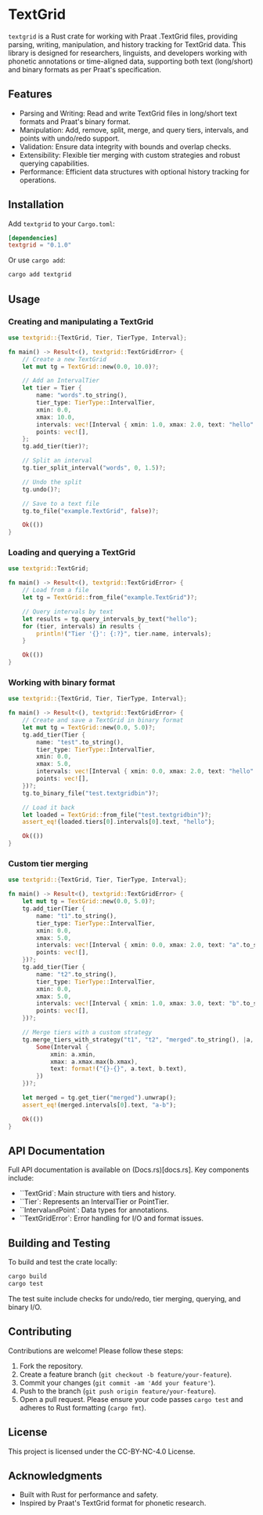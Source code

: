 # TextGrid
`textgrid` is a Rust crate for working with Praat .TextGrid files, providing parsing, writing, manipulation, and history tracking for TextGrid data. This library is designed for researchers, linguists, and developers working with phonetic annotations or time-aligned data, supporting both text (long/short) and binary formats as per Praat's specification.

## Features
- Parsing and Writing: Read and write TextGrid files in long/short text formats and Praat's binary format.
- Manipulation: Add, remove, split, merge, and query tiers, intervals, and points with undo/redo support.
- Validation: Ensure data integrity with bounds and overlap checks.
- Extensibility: Flexible tier merging with custom strategies and robust querying capabilities.
- Performance: Efficient data structures with optional history tracking for operations.

## Installation
Add `textgrid` to your `Cargo.toml`:
```toml
[dependencies]
textgrid = "0.1.0"
```
Or use `cargo add`:
```bash
cargo add textgrid
```

## Usage
### Creating and manipulating a TextGrid
```rust
use textgrid::{TextGrid, Tier, TierType, Interval};

fn main() -> Result<(), textgrid::TextGridError> {
    // Create a new TextGrid
    let mut tg = TextGrid::new(0.0, 10.0)?;

    // Add an IntervalTier
    let tier = Tier {
        name: "words".to_string(),
        tier_type: TierType::IntervalTier,
        xmin: 0.0,
        xmax: 10.0,
        intervals: vec![Interval { xmin: 1.0, xmax: 2.0, text: "hello".to_string() }],
        points: vec![],
    };
    tg.add_tier(tier)?;

    // Split an interval
    tg.tier_split_interval("words", 0, 1.5)?;

    // Undo the split
    tg.undo()?;

    // Save to a text file
    tg.to_file("example.TextGrid", false)?;

    Ok(())
}
```
### Loading and querying a TextGrid
```rust
use textgrid::TextGrid;

fn main() -> Result<(), textgrid::TextGridError> {
    // Load from a file
    let tg = TextGrid::from_file("example.TextGrid")?;

    // Query intervals by text
    let results = tg.query_intervals_by_text("hello");
    for (tier, intervals) in results {
        println!("Tier '{}': {:?}", tier.name, intervals);
    }

    Ok(())
}
```
### Working with binary format
```rust
use textgrid::{TextGrid, Tier, TierType, Interval};

fn main() -> Result<(), textgrid::TextGridError> {
    // Create and save a TextGrid in binary format
    let mut tg = TextGrid::new(0.0, 5.0)?;
    tg.add_tier(Tier {
        name: "test".to_string(),
        tier_type: TierType::IntervalTier,
        xmin: 0.0,
        xmax: 5.0,
        intervals: vec![Interval { xmin: 0.0, xmax: 2.0, text: "hello".to_string() }],
        points: vec![],
    })?;
    tg.to_binary_file("test.textgridbin")?;

    // Load it back
    let loaded = TextGrid::from_file("test.textgridbin")?;
    assert_eq!(loaded.tiers[0].intervals[0].text, "hello");

    Ok(())
}
```
### Custom tier merging
```rust
use textgrid::{TextGrid, Tier, TierType, Interval};

fn main() -> Result<(), textgrid::TextGridError> {
    let mut tg = TextGrid::new(0.0, 5.0)?;
    tg.add_tier(Tier {
        name: "t1".to_string(),
        tier_type: TierType::IntervalTier,
        xmin: 0.0,
        xmax: 5.0,
        intervals: vec![Interval { xmin: 0.0, xmax: 2.0, text: "a".to_string() }],
        points: vec![],
    })?;
    tg.add_tier(Tier {
        name: "t2".to_string(),
        tier_type: TierType::IntervalTier,
        xmin: 0.0,
        xmax: 5.0,
        intervals: vec![Interval { xmin: 1.0, xmax: 3.0, text: "b".to_string() }],
        points: vec![],
    })?;

    // Merge tiers with a custom strategy
    tg.merge_tiers_with_strategy("t1", "t2", "merged".to_string(), |a, b| {
        Some(Interval {
            xmin: a.xmin,
            xmax: a.xmax.max(b.xmax),
            text: format!("{}-{}", a.text, b.text),
        })
    })?;

    let merged = tg.get_tier("merged").unwrap();
    assert_eq!(merged.intervals[0].text, "a-b");

    Ok(())
}
```

## API Documentation
Full API documentation is available on (Docs.rs)[docs.rs]. Key components include:
- ``TextGrid`: Main structure with tiers and history.
- ``Tier`: Represents an IntervalTier or PointTier.
- ``Interval` and `Point`: Data types for annotations.
- ``TextGridError`: Error handling for I/O and format issues.

## Building and Testing
To build and test the crate locally:
```bash
cargo build
cargo test
```
The test suite include checks for undo/redo, tier merging, querying, and binary I/O.

## Contributing
Contributions are welcome! Please follow these steps:
1. Fork the repository.
2. Create a feature branch (`git checkout -b feature/your-feature`).
3. Commit your changes (`git commit -am 'Add your feature'`).
4. Push to the branch (`git push origin feature/your-feature`).
5. Open a pull request.
Please ensure your code passes `cargo test` and adheres to Rust formatting (`cargo fmt`).

## License
This project is licensed under the CC-BY-NC-4.0 License.

## Acknowledgments
- Built with Rust for performance and safety.
- Inspired by Praat's TextGrid format for phonetic research.